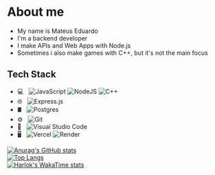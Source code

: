 # About me
- My name is Mateus Eduardo
- I'm a backend developer
- I make APIs and Web Apps with Node.js
- Sometimes i also make games with C++, but it's not the main focus

## Tech Stack
- 💻 &nbsp;
  ![JavaScript](https://img.shields.io/badge/-JAVASCRIPT-333333?style=flat&logo=javascript)
  ![NodeJS](https://img.shields.io/badge/NODE.JS-333333?style=flat&logo=node.js)
  ![C++](https://img.shields.io/badge/-C++-333333?style=flat&logo=cplusplus)
- 🌐 &nbsp;
  ![Express.js](https://img.shields.io/badge/-EXPRESS-333333?style=flat&logo=express)
- 🛢 &nbsp;
  ![Postgres](https://img.shields.io/badge/-POSTGRES-333333?style=flat&logo=PostgreSql)
- ⚙️ &nbsp;
  ![Git](https://img.shields.io/badge/-GIT-333333?style=flat&logo=git)
- 🔧 &nbsp;
  ![Visual Studio Code](https://img.shields.io/badge/-VS_CODE-333333?style=flat)
- 🖥  &nbsp;
  ![Vercel](https://img.shields.io/badge/-VERCEL-333333?style=flat&logo=vercel)
  ![Render](https://img.shields.io/badge/-RENDER-333333?style=flat&logo=render)







[![Anurag's GitHub stats](https://github-readme-stats.vercel.app/api?username=mateus-eduardo-dias&show_icons=true&theme=dracula&hide=prs&show=discussions_answered)](https://github.com/anuraghazra/github-readme-stats) <br>
[![Top Langs](https://github-readme-stats.vercel.app/api/top-langs/?username=mateus-eduardo-dias&theme=dracula)](https://github.com/anuraghazra/github-readme-stats) <br>
[![Harlok's WakaTime stats](https://github-readme-stats.vercel.app/api/wakatime?username=mateus_eduardo&layout=compact&theme=dracula)](https://github.com/anuraghazra/github-readme-stats) <br>

<!---
mateus-eduardo-dias/mateus-eduardo-dias is a ✨ special ✨ repository because its `README.md` (this file) appears on your GitHub profile.
You can click the Preview link to take a look at your changes.
--->
